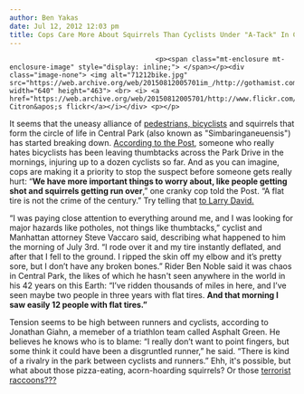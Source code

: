```yaml
---
author: Ben Yakas
date: Jul 12, 2012 12:03 pm
title: Cops Care More About Squirrels Than Cyclists Under "A-Tack" In Central Park
---
```


	
										<p><span class="mt-enclosure mt-enclosure-image" style="display: inline;"> </span></p><div class="image-none"> <img alt="71212bike.jpg" src="https://web.archive.org/web/20150812005701im_/http://gothamist.com/attachments/byakas/71212bike.jpg" width="640" height="463"> <br> <i> <a href="https://web.archive.org/web/20150812005701/http://www.flickr.com/photos/rachel_citron/5382120201/">Rachel Citron&apos;s flickr</a></i></div> <p></p>

<p>It seems that the uneasy alliance of <a href="https://web.archive.org/web/20150812005701/http://gothamist.com/2011/11/27/oh_the_humanity_cyclist_sues_pedest.php">pedestrians, bicyclists</a> and squirrels that form the circle of life in Central Park (also known as &quot;Simbaringaneuensis&quot;) has started breaking down. <a href="https://web.archive.org/web/20150812005701/http://www.nypost.com/p/news/local/manhattan/bike_tire_tacks_rXnyuiIvvw7lFpoWS8qJtM">According to the Post</a>, someone who really hates bicyclists has been leaving thumbtacks across the Park Drive in the mornings, injuring up to a dozen cyclists so far. And as you can imagine, cops are making it a priority to stop the suspect before someone gets really hurt: &#x201C;<strong>We have more important things to worry about, like people getting shot and squirrels getting run over</strong>,&#x201D; one cranky cop told the Post. &#x201C;A flat tire is not the crime of the century.&#x201D; Try telling that <a href="https://web.archive.org/web/20150812005701/http://www.youtube.com/watch?v=VnZpFkSJaE8">to Larry David.</a></p>

<p>&#x201C;I was paying close attention to everything around me, and I was looking for major hazards like potholes, not things like thumbtacks,&#x201D; cyclist and Manhattan attorney Steve Vaccaro said, describing what happened to him the morning of July 3rd. &#x201C;I rode over it and my tire instantly deflated, and after that I fell to the ground. I ripped the skin off my elbow and it&#x2019;s pretty sore, but I don&#x2019;t have any broken bones.&#x201D; Rider Ben Noble said it was chaos in Central Park, the likes of which he hasn&apos;t seen anywhere in the world in his 42 years on this Earth: &#x201C;I&#x2019;ve ridden thousands of miles in here, and I&#x2019;ve seen maybe two people in three years with flat tires. <strong>And that morning I saw easily 12 people with flat tires.&#x201D;</strong></p>

<p>Tension seems to be high between runners and cyclists, according to Jonathan Giahn, a memeber of a triathlon team called Asphalt Green. He believes he knows who is to blame: &#x201C;I really don&#x2019;t want to point fingers, but some think it could have been a disgruntled runner,&#x201D; he said. &#x201C;There is kind of a rivalry in the park between cyclists and runners.&#x201D; Ehh, it&apos;s possible, but what about those pizza-eating, acorn-hoarding squirrels? Or those <a href="https://web.archive.org/web/20150812005701/http://gothamist.com/2012/07/01/raccoons_invade_central_park_shooin.php">terrorist raccoons???</a> </p>					
										
									
				